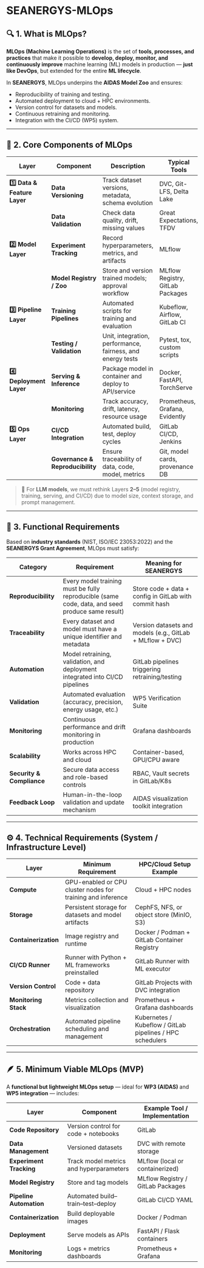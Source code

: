 # SEANERGYS-MLOps

## 🔍 1. What is MLOps?

**MLOps (Machine Learning Operations)** is the set of **tools, processes, and practices** that make it possible to **develop, deploy, monitor, and continuously improve** machine learning (ML) models in production — **just like DevOps**, but extended for the entire **ML lifecycle**.

In **SEANERGYS**, MLOps underpins the **AIDAS Model Zoo** and ensures:

- Reproducibility of training and testing.  
- Automated deployment to cloud + HPC environments.  
- Version control for datasets and models.  
- Continuous retraining and monitoring.  
- Integration with the CI/CD (WP5) system.

---

## 🧩 2. Core Components of MLOps

| Layer | Component | Description | Typical Tools |
| --- | --- | --- | --- |
| **1️⃣ Data & Feature Layer** | **Data Versioning** | Track dataset versions, metadata, schema evolution | DVC, Git-LFS, Delta Lake |
|  | **Data Validation** | Check data quality, drift, missing values | Great Expectations, TFDV |
| **2️⃣ Model Layer** | **Experiment Tracking** | Record hyperparameters, metrics, and artifacts | MLflow |
|  | **Model Registry / Zoo** | Store and version trained models; approval workflow | MLflow Registry, GitLab Packages |
| **3️⃣ Pipeline Layer** | **Training Pipelines** | Automated scripts for training and evaluation | Kubeflow, Airflow, GitLab CI |
|  | **Testing / Validation** | Unit, integration, performance, fairness, and energy tests | Pytest, tox, custom scripts |
| **4️⃣ Deployment Layer** | **Serving & Inference** | Package model in container and deploy to API/service | Docker, FastAPI, TorchServe |
|  | **Monitoring** | Track accuracy, drift, latency, resource usage | Prometheus, Grafana, Evidently |
| **5️⃣ Ops Layer** | **CI/CD Integration** | Automated build, test, deploy cycles | GitLab CI/CD, Jenkins |
|  | **Governance & Reproducibility** | Ensure traceability of data, code, model, metrics | Git, model cards, provenance DB |

> 🧠 For **LLM models**, we must rethink Layers **2–5** (model registry, training, serving, and CI/CD) due to model size, context storage, and prompt management.

---

## 🧱 3. Functional Requirements

Based on **industry standards** (NIST, ISO/IEC 23053:2022) and the **SEANERGYS Grant Agreement**, MLOps must satisfy:

| Category | Requirement | Meaning for SEANERGYS |
| --- | --- | --- |
| **Reproducibility** | Every model training must be fully reproducible (same code, data, and seed produce same result) | Store code + data + config in GitLab with commit hash |
| **Traceability** | Every dataset and model must have a unique identifier and metadata | Version datasets and models (e.g., GitLab + MLflow + DVC) |
| **Automation** | Model retraining, validation, and deployment integrated into CI/CD pipelines | GitLab pipelines triggering retraining/testing |
| **Validation** | Automated evaluation (accuracy, precision, energy usage, etc.) | WP5 Verification Suite |
| **Monitoring** | Continuous performance and drift monitoring in production | Grafana dashboards |
| **Scalability** | Works across HPC and cloud | Container-based, GPU/CPU aware |
| **Security & Compliance** | Secure data access and role-based controls | RBAC, Vault secrets in GitLab/K8s |
| **Feedback Loop** | Human-in-the-loop validation and update mechanism | AIDAS visualization toolkit integration |

---

## ⚙️ 4. Technical Requirements (System / Infrastructure Level)

| Layer | Minimum Requirement | HPC/Cloud Setup Example |
| --- | --- | --- |
| **Compute** | GPU-enabled or CPU cluster nodes for training and inference | Cloud + HPC nodes |
| **Storage** | Persistent storage for datasets and model artifacts | CephFS, NFS, or object store (MinIO, S3) |
| **Containerization** | Image registry and runtime | Docker / Podman + GitLab Container Registry |
| **CI/CD Runner** | Runner with Python + ML frameworks preinstalled | GitLab Runner with ML executor |
| **Version Control** | Code + data repository | GitLab Projects with DVC integration |
| **Monitoring Stack** | Metrics collection and visualization | Prometheus + Grafana dashboards |
| **Orchestration** | Automated pipeline scheduling and management | Kubernetes / Kubeflow / GitLab pipelines / HPC schedulers |

---

## 🪶 5. Minimum Viable MLOps (MVP)

A **functional but lightweight MLOps setup** — ideal for **WP3 (AIDAS)** and **WP5 integration** — includes:

| Layer | Component | Example Tool / Implementation |
| --- | --- | --- |
| **Code Repository** | Version control for code + notebooks | GitLab |
| **Data Management** | Versioned datasets | DVC with remote storage |
| **Experiment Tracking** | Track model metrics and hyperparameters | MLflow (local or containerized) |
| **Model Registry** | Store and tag models | MLflow Registry / GitLab Packages |
| **Pipeline Automation** | Automated build–train–test–deploy | GitLab CI/CD YAML |
| **Containerization** | Build deployable images | Docker / Podman |
| **Deployment** | Serve models as APIs | FastAPI / Flask containers |
| **Monitoring** | Logs + metrics dashboards | Prometheus + Grafana |
